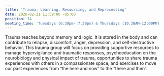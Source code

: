 ```yaml
---
title: 'Trauma: Learning, Resourcing, and Reprocessing'
date: 2020-02-21 11:59:00 -05:00
position: 14
meeting_time: 'Tuesdays (6:30pm- 7:30pm) & Thursdays (10:30AM-12:00PM) '
---
```


Trauma reaches beyond memory and logic. It is stored in the body and can contribute to relapse, discomfort, anger, depression, and self-destructive behavior.  This trauma group will focus on providing supportive resources to manage hypervigilance and traumatic responses, psychoeducation on the neurobiology and physical impact of trauma, opportunities to share trauma experiences with others in a compassionate space, and exercises to move our past experiences from “the here and now” to the “there and then”.  